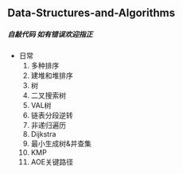 ## Data-Structures-and-Algorithms
##### 自敲代码 如有错误欢迎指正
* 日常
  1. 多种排序
  2. 建堆和堆排序
  3. 树
  4. 二叉搜索树
  5. VAL树
  6. 链表分段逆转
  7. 非递归遍历
  8. Dijkstra
  9. 最小生成树&并查集
  10. KMP
  11. AOE关键路径
